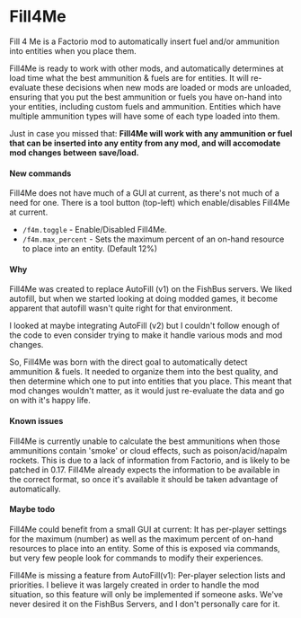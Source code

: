 # Fill4Me

Fill 4 Me is a Factorio mod to automatically insert fuel and/or ammunition into entities when you place them.

Fill4Me is ready to work with other mods, and automatically determines at load time what the best ammunition & fuels are for entities.  It will re-evaluate these decisions when new mods are loaded or mods are unloaded, ensuring that you put the best ammunition or fuels you have on-hand into your entities, including custom fuels and ammunition.  Entities which have multiple ammunition types will have some of each type loaded into them.

Just in case you missed that:  __Fill4Me will work with any ammunition or fuel that can be inserted into any entity from any mod, and will accomodate mod changes between save/load.__

#### New commands

Fill4Me does not have much of a GUI at current, as there's not much of a need for one.  There is a tool button (top-left) which enable/disables Fill4Me at current.

* `/f4m.toggle` - Enable/Disabled Fill4Me.
* `/f4m.max_percent` - Sets the maximum percent of an on-hand resource to place into an entity.  (Default 12%)

#### Why

Fill4Me was created to replace AutoFill (v1) on the FishBus servers.  We liked autofill, but when we started looking at doing modded games, it become apparent that autofill wasn't quite right for that environment.

I looked at maybe integrating AutoFill (v2) but I couldn't follow enough of the code to even consider trying to make it handle various mods and mod changes.

So, Fill4Me was born with the direct goal to automatically detect ammunition & fuels.  It needed to organize them into the best quality, and then determine which one to put into entities that you place.  This meant that mod changes wouldn't matter, as it would just re-evaluate the data and go on with it's happy life.


#### Known issues

Fill4Me is currently unable to calculate the best ammunitions when those ammunitions contain 'smoke' or cloud effects, such as poison/acid/napalm rockets.  This is due to a lack of information from Factorio, and is likely to be patched in 0.17.  Fill4Me already expects the information to be available in the correct format, so once it's available it should be taken advantage of automatically.

#### Maybe todo

Fill4Me could benefit from a small GUI at current:  It has per-player settings for the maximum (number) as well as the maximum percent of on-hand resources to place into an entity.  Some of this is exposed via commands, but very few people look for commands to modify their experiences.

Fill4Me is missing a feature from AutoFill(v1):  Per-player selection lists and priorities.  I believe it was largely created in order to handle the mod situation, so this feature will only be implemented if someone asks.  We've never desired it on the FishBus Servers, and I don't personally care for it.
